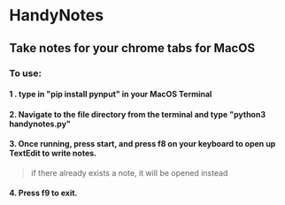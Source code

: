 # HandyNotes
## Take notes for your chrome tabs for MacOS

### To use:
#### 1 . type in "pip install pynput" in your MacOS Terminal
#### 2. Navigate to the file directory from the terminal and type "python3 handynotes.py"
#### 3. Once running, press start, and press f8 on your keyboard to open up TextEdit to write notes.
> if there already exists a note, it will be opened instead
#### 4. Press f9 to exit.
 

